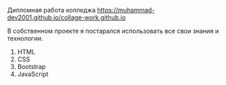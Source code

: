 Дипломная работа колледжа
https://muhammad-dev2001.github.io/collage-work.github.io

В собственном проекте я постарался использовать все свои знания и технологии.
1. HTML
2. CSS
3. Bootstrap
4. JavaScript
